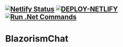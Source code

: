 [![Netlify Status](https://api.netlify.com/api/v1/badges/809efb47-57c5-4fc1-937d-aa4063209c06/deploy-status)](https://app.netlify.com/sites/loving-hoover-6e984f/deploys)
[![DEPLOY-NETLIFY](https://github.com/drit-group/BlazorismChat/actions/workflows/deploy-netlify.yml/badge.svg)](https://github.com/drit-group/BlazorismChat/actions/workflows/deploy-netlify.yml)
[![Run .Net Commands](https://github.com/drit-group/BlazorismChat/actions/workflows/Dotnet-Commands.yml/badge.svg)](https://github.com/drit-group/BlazorismChat/actions/workflows/Dotnet-Commands.yml)
--
# BlazorismChat
